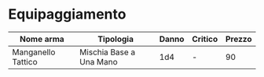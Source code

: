 # Equipaggiamento

| Nome arma | Tipologia | Danno | Critico | Prezzo |
| --- | --- | --- | --- | --- |
| Manganello Tattico | 	Mischia Base a Una Mano | 1d4 | - | 90 |